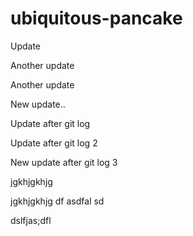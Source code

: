 # ubiquitous-pancake

Update

Another update

Another update

New update..

Update after git log

Update after git log 2


New update after git log 3


jgkhjgkhjg

jgkhjgkhjg
df
asdfal
sd


dslfjas;dfl

